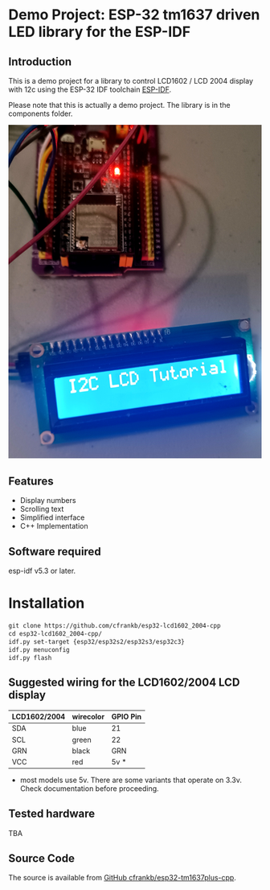 # Demo Project: ESP-32 tm1637 driven LED library for the ESP-IDF

## Introduction

This is a demo project for a library to control LCD1602 / LCD 2004  display with 12c using the ESP-32 IDF toolchain [ESP-IDF](https://github.com/espressif/esp-idf).

Please note that this is actually a demo project. The library is in the components folder.

![Image](images/20240911_161136_scale2.jpg "icon")

## Features

 * Display numbers
 * Scrolling text
 * Simplified interface
 * C++ Implementation


## Software required

esp-idf v5.3 or later.

# Installation


```Shell
git clone https://github.com/cfrankb/esp32-lcd1602_2004-cpp
cd esp32-lcd1602_2004-cpp/
idf.py set-target {esp32/esp32s2/esp32s3/esp32c3}
idf.py menuconfig
idf.py flash
```

## Suggested wiring for the LCD1602/2004 LCD display

| LCD1602/2004   | wirecolor | GPIO Pin   |
| -------- | --------- | ---------- |
| SDA      | blue      | 21         |
| SCL      | green     | 22         |
| GRN      | black     | GRN        |
| VCC      | red       | 5v *       |

* most models use 5v. There are some variants that operate on 3.3v. Check documentation before proceeding.

## Tested hardware

TBA


## Source Code

The source is available from [GitHub cfrankb/esp32-tm1637plus-cpp](https://github.com/cfrankb/esp32-lcd1602_2004-cpp).


